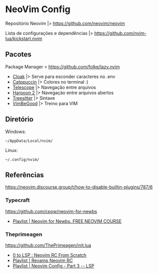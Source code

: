 # NeoVim Config

Repositório Neovim |> https://github.com/neovim/neovim

Lista de configurações e dependências |> https://github.com/nvim-lua/kickstart.nvim

## Pacotes

Package Manager > https://github.com/folke/lazy.nvim

- [Cloak](https://github.com/laytan/cloak.nvim) |> Serve para esconder caracteres no .env
- [Catppuccin](https://github.com/catppuccin/catppuccin) |> Colores no terminal :)
- [Telescope](https://github.com/nvim-telescope/telescope.nvim) |> Navegação entre arquivos
- [Harpoon 2](https://github.com/ThePrimeagen/harpoon/tree/harpoon2) |> Navegação entre arquivos abertos
- [Treesitter](https://github.com/nvim-treesitter/nvim-treesitter) |> Sintaxe
- [VimBeGood](https://github.com/ThePrimeagen/vim-be-good) |> Treino para VIM

## Diretório

Windows:

    ~/AppData/Local/nvim/

Linux:

    ~/.config/nvim/

## Referências

https://neovim.discourse.group/t/how-to-disable-builtin-plugins/787/6

### Typecraft

https://github.com/cpow/neovim-for-newbs

- [Playlist | Neovim for Newbs. FREE NEOVIM COURSE](https://www.youtube.com/playlist?list=PLsz00TDipIffreIaUNk64KxTIkQaGguqn)

### Theprimeagen

https://github.com/ThePrimeagen/init.lua

- [0 to LSP : Neovim RC From Scratch](https://www.youtube.com/watch?v=w7i4amO_zaE)
- [Playlist | Revamp Neovim RC](https://www.youtube.com/playlist?list=PLA1PbPOIrviIW6R0dZbLjYyGsRMWH4B3d)
- [Playlist | Neovim Config - Part 3 -- LSP](https://www.youtube.com/watch?v=MuUrCcvE-Yw)
